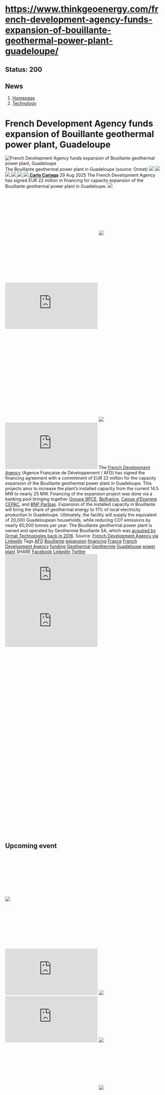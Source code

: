 # https://www.thinkgeoenergy.com/french-development-agency-funds-expansion-of-bouillante-geothermal-power-plant-guadeloupe/

Status: 200
---

## News
  1. [Homepage](https://www.thinkgeoenergy.com "Homepage")
  2. [Technology](https://www.thinkgeoenergy.com/category/technology/)


# French Development Agency funds expansion of Bouillante geothermal power plant, Guadeloupe
![French Development Agency funds expansion of Bouillante geothermal power plant, Guadeloupe](https://www.thinkgeoenergy.com/wp-content/uploads/2024/03/Bouillante-Ormat-1024x683.jpg) The Bouillante geothermal power plant in Guadeloupe (source: Ormat)
![](https://www.thinkgeoenergy.com/wp-content/themes/tge/img/email-black-envelope-shape.png)
[ ![](https://www.thinkgeoenergy.com/wp-content/themes/tge/img/printer-tool-or-interface-symbol-for-print-button.png) ](https://www.thinkgeoenergy.com/french-development-agency-funds-expansion-of-bouillante-geothermal-power-plant-guadeloupe/)
[ ![](https://www.thinkgeoenergy.com/wp-content/themes/tge/img/social_twitter_100.jpg) ](https://x.com/thinkgeoenergy)
[ ![](https://www.thinkgeoenergy.com/wp-content/themes/tge/img/social_linkedin_100.png) ](javascript:void\(0\))
[ ![](https://www.thinkgeoenergy.com/wp-content/themes/tge/img/social_facebook_100.png) ](javascript:void\(0\))
[ ![](https://www.thinkgeoenergy.com/wp-content/uploads/2022/10/Carlo-new-photo-100x100.jpg) ](https://www.thinkgeoenergy.com/author/ccariaga/) [**Carlo Cariaga**](https://www.thinkgeoenergy.com/author/ccariaga/) 29 Aug 2025
The French Development Agency has signed EUR 22 million in financing for capacity expansion of the Bouillante geothermal power plant in Guadeloupe.
[![](https://ads.thinkgeoenergy.com/images/dca4070464939a2994a515a77c380b1d.jpg)](https://ads.thinkgeoenergy.com/delivery/cl.php?bannerid=104&zoneid=38&sig=f79e1f308a08e7f3fa2725a083b0d3bc40b8650dbb1914d4332a8185b9ccc243&oadest=http%3A%2F%2Fexergy-orc.com%2F%3F%26utm_source%3Dthink%2Bgeo%2Benergy%26utm_medium%3Ddisplay%26utm_campaign%3Dthink%2Bgeo%2Benergy%2Bwebsite%2Badvertising)
![](https://ads.thinkgeoenergy.com/delivery/lg.php?bannerid=104&campaignid=1&zoneid=38&loc=https%3A%2F%2Fwww.thinkgeoenergy.com%2Ffrench-development-agency-funds-expansion-of-bouillante-geothermal-power-plant-guadeloupe%2F&cb=01747b02db)
[![](https://ads.thinkgeoenergy.com/images/4a3e2b3141477f469c9a365f6184a480.png)](https://ads.thinkgeoenergy.com/delivery/cl.php?bannerid=311&zoneid=39&sig=b3b3d564f7cfc242743c8edd9b7152f22a78ac6197d7f92e4cc0e73ca373289a&oadest=https%3A%2F%2Fwww.orcan-energy.com%2Fen%2F%3F%26utm_source%3Dthink%2Bgeo%2Benergy%26utm_medium%3Ddisplay%26utm_campaign%3Dthink%2Bgeo%2Benergy%2Bwebsite%2Badvertising)
![](https://ads.thinkgeoenergy.com/delivery/lg.php?bannerid=311&campaignid=1&zoneid=39&loc=https%3A%2F%2Fwww.thinkgeoenergy.com%2Ffrench-development-agency-funds-expansion-of-bouillante-geothermal-power-plant-guadeloupe%2F&cb=f8a46e9fe2)
[![](https://ads.thinkgeoenergy.com/delivery/avw.php?zoneid=144&cb=1&n=a886266d)](https://ads.thinkgeoenergy.com/delivery/ck.php?n=a886266d&cb=1)
[![](https://ads.thinkgeoenergy.com/delivery/avw.php?zoneid=34&cb=1&n=a62ebb80)](https://ads.thinkgeoenergy.com/delivery/ck.php?n=a62ebb80&cb=1)
[![](https://ads.thinkgeoenergy.com/delivery/avw.php?zoneid=10&cb=1&n=ada237ed)](https://ads.thinkgeoenergy.com/delivery/ck.php?n=ada237ed&cb=1)
[![](https://ads.thinkgeoenergy.com/images/7e7c5bb8120b56faf9b98b6dd42a99e2.jpg)](https://ads.thinkgeoenergy.com/delivery/cl.php?bannerid=344&zoneid=136&sig=389321ea0439c998e1c90556efa5afb39da14ba04d90740966d794f512de5dbc&oadest=https%3A%2F%2Fwww.slb.com%2Fproducts-and-services%2Fscaling-new-energy-systems%2Fgeothermal%2Fgeothermal-consulting-services%3Futm_medium%3Dpaid%26utm_term%3Dbanner-ad%26utm_campaign%3D2025-geothermex-consulting-services-awareness)
![](https://ads.thinkgeoenergy.com/delivery/lg.php?bannerid=344&campaignid=1&zoneid=136&loc=https%3A%2F%2Fwww.thinkgeoenergy.com%2Ffrench-development-agency-funds-expansion-of-bouillante-geothermal-power-plant-guadeloupe%2F&cb=e0e7711f61)
The [French Development Agency](https://www.afd.fr/fr) (Agence Française de Développement / AFD) has signed the financing agreement with a commitment of EUR 22 million for the capacity expansion of the Bouillante geothermal power plant in Guadeloupe. This projects aims to increase the plant’s installed capacity from the current 14.5 MW to nearly 25 MW.
Financing of the expansion project was done via a banking pool bringing together [Groupe BPCE](https://www.groupebpce.com/), [Bpifrance](https://www.bpifrance.com/), [Caisse d’Epargne CEPAC](https://www.caisse-epargne.fr/cepac/), and [BNP Paribas](https://group.bnpparibas/en/).
Expansion of the installed capacity in Bouillante will bring the share of geothermal energy to 11% of local electricity production in Guadeloupe. Ultimately, the facility will supply the equivalent of 20,000 Guadeloupean households, while reducing CO? emissions by nearly 60,000 tonnes per year.
The Bouillante geothermal power plant is owned and operated by Geothermie Bouillante SA, which was [acquired by Ormat Technologies back in 2016](https://www.thinkgeoenergy.com/ormat-finalises-acquisition-of-la-bouillante-geothermal-plant/).
Source: [French Development Agency via LinkedIn](https://www.linkedin.com/posts/agence-fran-aise-de-d-veloppement-dans-les-cara-bes_guadeloupe-activity-7360641214833926144-lO5a/?originalSubdomain=fr)
Tags
[AFD](https://www.thinkgeoenergy.com/tag/afd/) [Bouillante](https://www.thinkgeoenergy.com/tag/bouillante/) [expansion](https://www.thinkgeoenergy.com/tag/expansion/) [financing](https://www.thinkgeoenergy.com/tag/financing/) [France](https://www.thinkgeoenergy.com/tag/france/) [French Development Agency](https://www.thinkgeoenergy.com/tag/french-development-agency/) [funding](https://www.thinkgeoenergy.com/tag/funding/) [Geothermal](https://www.thinkgeoenergy.com/tag/geothermal/) [Geothermie](https://www.thinkgeoenergy.com/tag/geothermie/) [Guadeloupe](https://www.thinkgeoenergy.com/tag/guadeloupe/) [power plant](https://www.thinkgeoenergy.com/tag/power-plant/)
SHARE
[Facebook](javascript:void\(0\))
[LinkedIn](javascript:void\(0\))
[Twitter](javascript:void\(0\))
[![](https://ads.thinkgeoenergy.com/delivery/avw.php?zoneid=40&cb=1&n=af91e151)](https://ads.thinkgeoenergy.com/delivery/ck.php?n=af91e151&cb=1)
[![](https://ads.thinkgeoenergy.com/delivery/avw.php?zoneid=41&cb=1&n=a7dfda8b)](https://ads.thinkgeoenergy.com/delivery/ck.php?n=a7dfda8b&cb=1)
[![](https://ads.thinkgeoenergy.com/delivery/avw.php?zoneid=147&cb=1&n=a90740cd)](https://ads.thinkgeoenergy.com/delivery/ck.php?n=a90740cd&cb=1)
[![](https://ads.thinkgeoenergy.com/delivery/avw.php?zoneid=21&cb=1&n=a02718af)](https://ads.thinkgeoenergy.com/delivery/ck.php?n=a02718af&cb=1)
[![](https://ads.thinkgeoenergy.com/delivery/avw.php?zoneid=22&cb=1&n=af71fb28)](https://ads.thinkgeoenergy.com/delivery/ck.php?n=af71fb28&cb=1)
[![](https://ads.thinkgeoenergy.com/delivery/avw.php?zoneid=23&cb=1&n=a4159bf3)](https://ads.thinkgeoenergy.com/delivery/ck.php?n=a4159bf3&cb=1)
## Upcoming event
[![](https://www.thinkgeoenergy.com/french-development-agency-funds-expansion-of-bouillante-geothermal-power-plant-guadeloupe/)](https://www.thinkgeoenergy.com/french-development-agency-funds-expansion-of-bouillante-geothermal-power-plant-guadeloupe/)
[![](https://ads.thinkgeoenergy.com/delivery/avw.php?zoneid=35&cb=1&n=ac8caac7)](https://ads.thinkgeoenergy.com/delivery/ck.php?n=ac8caac7&cb=1)
[![](https://ads.thinkgeoenergy.com/delivery/avw.php?zoneid=36&cb=1&n=a19b6bc8)](https://ads.thinkgeoenergy.com/delivery/ck.php?n=a19b6bc8&cb=1)
[![](https://ads.thinkgeoenergy.com/delivery/avw.php?zoneid=37&cb=1&n=ae3fd23e)](https://ads.thinkgeoenergy.com/delivery/ck.php?n=ae3fd23e&cb=1)
[![](https://ads.thinkgeoenergy.com/images/476eb28404bc7209c844fbfbd47b5d28.jpg)](https://ads.thinkgeoenergy.com/delivery/cl.php?bannerid=35&zoneid=2&sig=a917c6c0f2e3da26dbab140583e33f79f4282700f22311e51efeddd8c441792a&oadest=http%3A%2F%2Fexergy-orc.com%2F%3F%26utm_source%3Dthink%2Bgeo%2Benergy%26utm_medium%3Ddisplay%26utm_campaign%3Dthink%2Bgeo%2Benergy%2Bwebsite%2Badvertising)
![](https://ads.thinkgeoenergy.com/delivery/lg.php?bannerid=35&campaignid=1&zoneid=2&loc=https%3A%2F%2Fwww.thinkgeoenergy.com%2Ffrench-development-agency-funds-expansion-of-bouillante-geothermal-power-plant-guadeloupe%2F&cb=5cc24e9205)
[![](https://ads.thinkgeoenergy.com/images/a62b7481c7116f0aac3d58406ab9fb81.png)](https://ads.thinkgeoenergy.com/delivery/cl.php?bannerid=310&zoneid=3&sig=b88a8bde13e9b9d2a9b95000271f9f6e7b2a7129c09729a3226591ce0274baaf&oadest=https%3A%2F%2Fwww.orcan-energy.com%2Fen%2F%3F%26utm_source%3Dthink%2Bgeo%2Benergy%26utm_medium%3Ddisplay%26utm_campaign%3Dthink%2Bgeo%2Benergy%2Bwebsite%2Badvertising)
![](https://ads.thinkgeoenergy.com/delivery/lg.php?bannerid=310&campaignid=1&zoneid=3&loc=https%3A%2F%2Fwww.thinkgeoenergy.com%2Ffrench-development-agency-funds-expansion-of-bouillante-geothermal-power-plant-guadeloupe%2F&cb=da1c191c19)
[![](https://ads.thinkgeoenergy.com/images/0e10b6913875ac647e4efda896a463fd.jpg)](https://ads.thinkgeoenergy.com/delivery/cl.php?bannerid=343&zoneid=135&sig=da665187dcfafa7fb1e532b32d330868e2d71fa7ea128dc6ab851700129ef51c&oadest=https%3A%2F%2Fwww.slb.com%2Fproducts-and-services%2Fscaling-new-energy-systems%2Fgeothermal%2Fgeothermal-consulting-services%3Futm_medium%3Dpaid%26utm_term%3Dbanner-ad%26utm_campaign%3D2025-geothermex-consulting-services-awareness)
![](https://ads.thinkgeoenergy.com/delivery/lg.php?bannerid=343&campaignid=1&zoneid=135&loc=https%3A%2F%2Fwww.thinkgeoenergy.com%2Ffrench-development-agency-funds-expansion-of-bouillante-geothermal-power-plant-guadeloupe%2F&cb=3b2729ea47)
[![](https://ads.thinkgeoenergy.com/delivery/avw.php?zoneid=12&cb=1&n=a5182671)](https://ads.thinkgeoenergy.com/delivery/ck.php?n=a5182671&cb=1)
[![](https://ads.thinkgeoenergy.com/delivery/avw.php?zoneid=13&cb=1&n=a2c2aee1)](https://ads.thinkgeoenergy.com/delivery/ck.php?n=a2c2aee1&cb=1)
[![](https://ads.thinkgeoenergy.com/delivery/avw.php?zoneid=146&cb=1&n=a962a961)](https://ads.thinkgeoenergy.com/delivery/ck.php?n=a962a961&cb=1)
[![](https://ads.thinkgeoenergy.com/images/b2d37bc1f3a527628eaa8da73d21b04b.jpg)](https://ads.thinkgeoenergy.com/delivery/cl.php?bannerid=299&zoneid=148&sig=2233177e813097d19db2b291bfe270ff094861549c2805cb616fb1ee6e2dffc0&oadest=https%3A%2F%2Finco-drilling.com%2F%3F%26utm_source%3Dthink%2Bgeo%2Benergy%26utm_medium%3Ddisplay%26utm_campaign%3Dthink%2Bgeo%2Benergy%2Bwebsite%2Badvertising)
![](https://ads.thinkgeoenergy.com/delivery/lg.php?bannerid=299&campaignid=1&zoneid=148&loc=https%3A%2F%2Fwww.thinkgeoenergy.com%2Ffrench-development-agency-funds-expansion-of-bouillante-geothermal-power-plant-guadeloupe%2F&cb=8368d0ae87)
[![](https://ads.thinkgeoenergy.com/images/e7ebde4d5266b5e376df11bd37a43e9c.jpg)](https://ads.thinkgeoenergy.com/delivery/cl.php?bannerid=300&zoneid=149&sig=1eaf5ad35af15910acd4493452cce8545c2639550551eb67a44c40a5a4b0ceac&oadest=https%3A%2F%2Finco-drilling.com%2F%3F%26utm_source%3Dthink%2Bgeo%2Benergy%26utm_medium%3Ddisplay%26utm_campaign%3Dthink%2Bgeo%2Benergy%2Bwebsite%2Badvertising)
![](https://ads.thinkgeoenergy.com/delivery/lg.php?bannerid=300&campaignid=1&zoneid=149&loc=https%3A%2F%2Fwww.thinkgeoenergy.com%2Ffrench-development-agency-funds-expansion-of-bouillante-geothermal-power-plant-guadeloupe%2F&cb=315c493095)
[![](https://ads.thinkgeoenergy.com/images/c05bbc71b38e913aaddba397f8e88435.gif)](https://ads.thinkgeoenergy.com/delivery/cl.php?bannerid=314&zoneid=150&sig=c88236cc6eca61c691af98066fcf5de828a9bd6b33f84708c43607b27f74ce70&oadest=https%3A%2F%2Fstrydefurther.com%2Findustries%2Flow-cost-low-environmental-impact-exploration-and-monitoring-solutions-for-geothermal-energy-production-2%3F%26utm_source%3Dthink%2Bgeo%2Benergy%26utm_medium%3Ddisplay%26utm_campaign%3Dthink%2Bgeo%2Benergy%2Bwebsite%2Badvertising)
![](https://ads.thinkgeoenergy.com/delivery/lg.php?bannerid=314&campaignid=1&zoneid=150&loc=https%3A%2F%2Fwww.thinkgeoenergy.com%2Ffrench-development-agency-funds-expansion-of-bouillante-geothermal-power-plant-guadeloupe%2F&cb=baccbaef4a)
[![](https://ads.thinkgeoenergy.com/images/8a5a96ea04a2c1fe06a37e11acd687e2.gif)](https://ads.thinkgeoenergy.com/delivery/cl.php?bannerid=315&zoneid=151&sig=5ee8f7a3d59fa5621b76adae024389ccd468674329b65928694e5f0be9840501&oadest=https%3A%2F%2Fstrydefurther.com%2Findustries%2Flow-cost-low-environmental-impact-exploration-and-monitoring-solutions-for-geothermal-energy-production-2%3F%26utm_source%3Dthink%2Bgeo%2Benergy%26utm_medium%3Ddisplay%26utm_campaign%3Dthink%2Bgeo%2Benergy%2Bwebsite%2Badvertising)
![](https://ads.thinkgeoenergy.com/delivery/lg.php?bannerid=315&campaignid=1&zoneid=151&loc=https%3A%2F%2Fwww.thinkgeoenergy.com%2Ffrench-development-agency-funds-expansion-of-bouillante-geothermal-power-plant-guadeloupe%2F&cb=fc7d5a20f7)
### Check out the latest Industry Events & Conferences
[Go to Events](https://www.thinkgeoenergy.com/events)
## Related News
[ ![Initial investigations ongoing on geothermal potential in Burgdorf, Switzerland](https://www.thinkgeoenergy.com/wp-content/uploads/2025/09/Burgdorf-von-oben-400x300.jpg) 29 Sep 2025 Initial investigations ongoing on geothermal potential in Burgdorf, Switzerland ](https://www.thinkgeoenergy.com/initial-investigations-ongoing-on-geothermal-potential-in-burgdorf-switzerland/)
SHARE
![](https://www.thinkgeoenergy.com/french-development-agency-funds-expansion-of-bouillante-geothermal-power-plant-guadeloupe/) ![](https://www.thinkgeoenergy.com/french-development-agency-funds-expansion-of-bouillante-geothermal-power-plant-guadeloupe/) ![](https://www.thinkgeoenergy.com/french-development-agency-funds-expansion-of-bouillante-geothermal-power-plant-guadeloupe/) ![](https://www.thinkgeoenergy.com/french-development-agency-funds-expansion-of-bouillante-geothermal-power-plant-guadeloupe/)
[ ![Geothermal greenhouse project in Kayseri, Türkiye progressing towards 2026 operations](https://www.thinkgeoenergy.com/wp-content/uploads/2025/09/Kayseri-drilling-400x225.png) 29 Sep 2025 Geothermal greenhouse project in Kayseri, Türkiye progressing towards 2026 operations ](https://www.thinkgeoenergy.com/geothermal-greenhouse-project-in-kayseri-turkiye-progressing-towards-2026-operations/)
SHARE
![](https://www.thinkgeoenergy.com/french-development-agency-funds-expansion-of-bouillante-geothermal-power-plant-guadeloupe/) ![](https://www.thinkgeoenergy.com/french-development-agency-funds-expansion-of-bouillante-geothermal-power-plant-guadeloupe/) ![](https://www.thinkgeoenergy.com/french-development-agency-funds-expansion-of-bouillante-geothermal-power-plant-guadeloupe/) ![](https://www.thinkgeoenergy.com/french-development-agency-funds-expansion-of-bouillante-geothermal-power-plant-guadeloupe/)
[ ![Cornish Lithium raises £35m equity funding to advance UK lithium and geothermal projects](https://www.thinkgeoenergy.com/wp-content/uploads/2025/09/Cornish-Lithium-demonstration-400x267.png) 29 Sep 2025 Cornish Lithium raises £35m equity funding to advance UK lithium and geothermal projects ](https://www.thinkgeoenergy.com/cornish-lithium-raises-35m-equity-funding-to-advance-uk-lithium-and-geothermal-projects/)
SHARE
![](https://www.thinkgeoenergy.com/french-development-agency-funds-expansion-of-bouillante-geothermal-power-plant-guadeloupe/) ![](https://www.thinkgeoenergy.com/french-development-agency-funds-expansion-of-bouillante-geothermal-power-plant-guadeloupe/) ![](https://www.thinkgeoenergy.com/french-development-agency-funds-expansion-of-bouillante-geothermal-power-plant-guadeloupe/) ![](https://www.thinkgeoenergy.com/french-development-agency-funds-expansion-of-bouillante-geothermal-power-plant-guadeloupe/)
[ ![German Geothermal Congress 2025 expands with record program](https://www.thinkgeoenergy.com/wp-content/uploads/2023/03/Frankfurt-am-Main-400x267.jpg) 26 Sep 2025 German Geothermal Congress 2025 expands with record program ](https://www.thinkgeoenergy.com/german-geothermal-congress-2025-expands-with-record-program/)
SHARE
![](https://www.thinkgeoenergy.com/french-development-agency-funds-expansion-of-bouillante-geothermal-power-plant-guadeloupe/) ![](https://www.thinkgeoenergy.com/french-development-agency-funds-expansion-of-bouillante-geothermal-power-plant-guadeloupe/) ![](https://www.thinkgeoenergy.com/french-development-agency-funds-expansion-of-bouillante-geothermal-power-plant-guadeloupe/) ![](https://www.thinkgeoenergy.com/french-development-agency-funds-expansion-of-bouillante-geothermal-power-plant-guadeloupe/)
[ ![Vulcan Energy awards contract for geothermal plant in Germany](https://www.thinkgeoenergy.com/wp-content/uploads/2025/05/Vercana-drilling-rig-2-400x208.png) 26 Sep 2025 Vulcan Energy awards contract for geothermal plant in Germany ](https://www.thinkgeoenergy.com/vulcan-energy-awards-contract-for-geothermal-plant-in-germany/)
SHARE
![](https://www.thinkgeoenergy.com/french-development-agency-funds-expansion-of-bouillante-geothermal-power-plant-guadeloupe/) ![](https://www.thinkgeoenergy.com/french-development-agency-funds-expansion-of-bouillante-geothermal-power-plant-guadeloupe/) ![](https://www.thinkgeoenergy.com/french-development-agency-funds-expansion-of-bouillante-geothermal-power-plant-guadeloupe/) ![](https://www.thinkgeoenergy.com/french-development-agency-funds-expansion-of-bouillante-geothermal-power-plant-guadeloupe/)
[ ![Updated geothermal resource assessment released in Iceland](https://www.thinkgeoenergy.com/wp-content/uploads/2022/07/Efri-Reykir-400x300.jpg) 26 Sep 2025 Updated geothermal resource assessment released in Iceland ](https://www.thinkgeoenergy.com/updated-geothermal-resource-assessment-released-in-iceland/)
SHARE
![](https://www.thinkgeoenergy.com/french-development-agency-funds-expansion-of-bouillante-geothermal-power-plant-guadeloupe/) ![](https://www.thinkgeoenergy.com/french-development-agency-funds-expansion-of-bouillante-geothermal-power-plant-guadeloupe/) ![](https://www.thinkgeoenergy.com/french-development-agency-funds-expansion-of-bouillante-geothermal-power-plant-guadeloupe/) ![](https://www.thinkgeoenergy.com/french-development-agency-funds-expansion-of-bouillante-geothermal-power-plant-guadeloupe/)
[ ![MinWat-2025 will be held at Pamukkale University in Türkiye on 3-6 November 2025](https://www.thinkgeoenergy.com/wp-content/uploads/2025/09/Minwat-2025-400x300.png) 26 Sep 2025 MinWat-2025 will be held at Pamukkale University in Türkiye on 3-6 November 2025 ](https://www.thinkgeoenergy.com/minwat-2025-will-be-held-at-pamukkale-university-in-turkiye-on-3-6-november-2025/)
SHARE
![](https://www.thinkgeoenergy.com/french-development-agency-funds-expansion-of-bouillante-geothermal-power-plant-guadeloupe/) ![](https://www.thinkgeoenergy.com/french-development-agency-funds-expansion-of-bouillante-geothermal-power-plant-guadeloupe/) ![](https://www.thinkgeoenergy.com/french-development-agency-funds-expansion-of-bouillante-geothermal-power-plant-guadeloupe/) ![](https://www.thinkgeoenergy.com/french-development-agency-funds-expansion-of-bouillante-geothermal-power-plant-guadeloupe/)
[ ![Groundbreaking marks start of geothermal heating project in Gräfelfing, Germany](https://www.thinkgeoenergy.com/wp-content/uploads/2025/09/grf_geothermie-start-spatenstich-400x225.jpg) 25 Sep 2025 Groundbreaking marks start of geothermal heating project in Gräfelfing, Germany ](https://www.thinkgeoenergy.com/groundbreaking-marks-start-of-geothermal-project-in-grafelfing/)
SHARE
![](https://www.thinkgeoenergy.com/french-development-agency-funds-expansion-of-bouillante-geothermal-power-plant-guadeloupe/) ![](https://www.thinkgeoenergy.com/french-development-agency-funds-expansion-of-bouillante-geothermal-power-plant-guadeloupe/) ![](https://www.thinkgeoenergy.com/french-development-agency-funds-expansion-of-bouillante-geothermal-power-plant-guadeloupe/) ![](https://www.thinkgeoenergy.com/french-development-agency-funds-expansion-of-bouillante-geothermal-power-plant-guadeloupe/)
[ ![Szczecin, Poland launches tender for deep geothermal drilling](https://www.thinkgeoenergy.com/wp-content/uploads/2025/09/Szczecin_Poland_sailing_ships-400x225.jpg) 25 Sep 2025 Szczecin, Poland launches tender for deep geothermal drilling ](https://www.thinkgeoenergy.com/szczecin-launches-tender-for-deep-geothermal-well/)
SHARE
![](https://www.thinkgeoenergy.com/french-development-agency-funds-expansion-of-bouillante-geothermal-power-plant-guadeloupe/) ![](https://www.thinkgeoenergy.com/french-development-agency-funds-expansion-of-bouillante-geothermal-power-plant-guadeloupe/) ![](https://www.thinkgeoenergy.com/french-development-agency-funds-expansion-of-bouillante-geothermal-power-plant-guadeloupe/) ![](https://www.thinkgeoenergy.com/french-development-agency-funds-expansion-of-bouillante-geothermal-power-plant-guadeloupe/)
[ ![Flagship geothermal projects to conclude Praxisforum 2025](https://www.thinkgeoenergy.com/wp-content/uploads/2020/10/PFB_PraxisforumGeothermieBayern_Enerchange-400x266.png) 24 Sep 2025 Flagship geothermal projects to conclude Praxisforum 2025 ](https://www.thinkgeoenergy.com/flagship-geothermal-projects-to-conclude-praxisforum-2025/)
SHARE
![](https://www.thinkgeoenergy.com/french-development-agency-funds-expansion-of-bouillante-geothermal-power-plant-guadeloupe/) ![](https://www.thinkgeoenergy.com/french-development-agency-funds-expansion-of-bouillante-geothermal-power-plant-guadeloupe/) ![](https://www.thinkgeoenergy.com/french-development-agency-funds-expansion-of-bouillante-geothermal-power-plant-guadeloupe/) ![](https://www.thinkgeoenergy.com/french-development-agency-funds-expansion-of-bouillante-geothermal-power-plant-guadeloupe/)
[ ![Slovakia backs geothermal heating project in the High Tatras](https://www.thinkgeoenergy.com/wp-content/uploads/2025/09/HighTatra_Slovakia-400x266.jpg) 24 Sep 2025 Slovakia backs geothermal heating project in the High Tatras ](https://www.thinkgeoenergy.com/slovakia-backs-geothermal-heating-project-in-the-high-tatras/)
SHARE
![](https://www.thinkgeoenergy.com/french-development-agency-funds-expansion-of-bouillante-geothermal-power-plant-guadeloupe/) ![](https://www.thinkgeoenergy.com/french-development-agency-funds-expansion-of-bouillante-geothermal-power-plant-guadeloupe/) ![](https://www.thinkgeoenergy.com/french-development-agency-funds-expansion-of-bouillante-geothermal-power-plant-guadeloupe/) ![](https://www.thinkgeoenergy.com/french-development-agency-funds-expansion-of-bouillante-geothermal-power-plant-guadeloupe/)
[ ![Our Climate Future 2025: Iceland-EU symposium on geothermal energy in Brussels](https://www.thinkgeoenergy.com/wp-content/uploads/2025/09/Our-Climate-Future-Event-Oct-2025-ocf-hellisheidi-400x224.png) 24 Sep 2025 Our Climate Future 2025: Iceland-EU symposium on geothermal energy in Brussels ](https://www.thinkgeoenergy.com/our-climate-future-2025-iceland-eu-symposium-on-geothermal-energy-in-brussels/)
SHARE
![](https://www.thinkgeoenergy.com/french-development-agency-funds-expansion-of-bouillante-geothermal-power-plant-guadeloupe/) ![](https://www.thinkgeoenergy.com/french-development-agency-funds-expansion-of-bouillante-geothermal-power-plant-guadeloupe/) ![](https://www.thinkgeoenergy.com/french-development-agency-funds-expansion-of-bouillante-geothermal-power-plant-guadeloupe/) ![](https://www.thinkgeoenergy.com/french-development-agency-funds-expansion-of-bouillante-geothermal-power-plant-guadeloupe/)
[](https://www.thinkgeoenergy.com/french-development-agency-funds-expansion-of-bouillante-geothermal-power-plant-guadeloupe/) [](https://www.thinkgeoenergy.com/french-development-agency-funds-expansion-of-bouillante-geothermal-power-plant-guadeloupe/)
[![](https://ads.thinkgeoenergy.com/images/eacfb4973619c36e88404f2b367e4f06.jpg)](https://ads.thinkgeoenergy.com/delivery/cl.php?bannerid=259&zoneid=145&sig=b29592330aee2868e962b21920aed234739ce8009449f8ebb80c20e0ae6a7231&oadest=https%3A%2F%2Fwww.jrgenergy.com%2F%3F%26utm_source%3Dthink%2Bgeo%2Benergy%26utm_medium%3Ddisplay%26utm_campaign%3Dthink%2Bgeo%2Benergy%2Bwebsite%2Badvertising)
![](https://ads.thinkgeoenergy.com/delivery/lg.php?bannerid=259&campaignid=1&zoneid=145&loc=https%3A%2F%2Fwww.thinkgeoenergy.com%2Ffrench-development-agency-funds-expansion-of-bouillante-geothermal-power-plant-guadeloupe%2F&cb=476bf597dd)
[![](https://ads.thinkgeoenergy.com/images/41406b95b88864e0758fc238260291b4.jpg)](https://ads.thinkgeoenergy.com/delivery/cl.php?bannerid=261&zoneid=152&sig=7ccc20cb02a155ba32ccf3a8b531d9d17da1a7c711ab999c04b9c70dc64d357c&oadest=https%3A%2F%2Fwww.jrgenergy.com%2F%3F%26utm_source%3Dthink%2Bgeo%2Benergy%26utm_medium%3Ddisplay%26utm_campaign%3Dthink%2Bgeo%2Benergy%2Bwebsite%2Badvertising)
![](https://ads.thinkgeoenergy.com/delivery/lg.php?bannerid=261&campaignid=1&zoneid=152&loc=https%3A%2F%2Fwww.thinkgeoenergy.com%2Ffrench-development-agency-funds-expansion-of-bouillante-geothermal-power-plant-guadeloupe%2F&cb=3af1cb64cb)
[![](https://ads.thinkgeoenergy.com/images/d43f23414ac0635c1f8442c9beba9fde.jpg)](https://ads.thinkgeoenergy.com/delivery/cl.php?bannerid=260&zoneid=153&sig=f00735bf447cb3ee92d64f28be388ff23638991acb61e6a64df85105fb87c686&oadest=https%3A%2F%2Fwww.jrgenergy.com%2F%3F%26utm_source%3Dthink%2Bgeo%2Benergy%26utm_medium%3Ddisplay%26utm_campaign%3Dthink%2Bgeo%2Benergy%2Bwebsite%2Badvertising)
![](https://ads.thinkgeoenergy.com/delivery/lg.php?bannerid=260&campaignid=1&zoneid=153&loc=https%3A%2F%2Fwww.thinkgeoenergy.com%2Ffrench-development-agency-funds-expansion-of-bouillante-geothermal-power-plant-guadeloupe%2F&cb=e3cac1a74b)
[ ![](https://www.thinkgeoenergy.com/wp-content/themes/tge/img/logos/logo.png) ](https://www.thinkgeoenergy.com/french-development-agency-funds-expansion-of-bouillante-geothermal-power-plant-guadeloupe/)
  * Follow Think GeoEnergy
  * [ ![](https://www.thinkgeoenergy.com/wp-content/themes/tge/img/icons/facebook-icon.png) ](https://www.facebook.com/thinkgeoenergy)
  * [ ![](https://www.thinkgeoenergy.com/wp-content/themes/tge/img/icons/instagram.png) ](https://www.instagram.com/thinkgeoenergy/?hl=en)
  * [ ![](https://www.thinkgeoenergy.com/wp-content/themes/tge/img/icons/in.png) ](http://www.linkedin.com/groups?gid=1960587&trk=myg_ugrp_ovr)
  * [ ![](https://www.thinkgeoenergy.com/wp-content/themes/tge/img/icons/twitter_x_icon.png) ](https://x.com/thinkgeoenergy)
  * [ ![](https://www.thinkgeoenergy.com/wp-content/themes/tge/img/icons/YT.png) ](https://www.youtube.com/channel/UCvRx_SSV897Nm4e7NQbt5vQ)


  * [About Us](https://www.thinkgeoenergy.com/about/)
  * [Terms & Condition](https://www.thinkgeoenergy.com/about/terms-conditions/)
  * [Privacy Policy](https://www.thinkgeoenergy.com/about/privacy-policy/)
  * [Advertisement](https://www.thinkgeoenergy.com/advertisement/)
  * [Our Advertisers](https://www.thinkgeoenergy.com/our-advertisers/)
  * [Support](https://www.thinkgeoenergy.com/support-us/)


### Subscribe to our Newsletter
  * [ENGLISH](https://www.thinkgeoenergy.com/)
  * [EN ESPAÑOL](http://www.piensageotermia.com/)
  * [IN TURKISH](http://www.jeotermalhaberler.com/)


All rights reserved. © ThinkGeoEnergy ehf. 2025 
We use cookies on our website to give you the most relevant experience by remembering your preferences and repeat visits. By clicking “Accept”, you consent to the use of ALL the cookies.
Cookie settings[ACCEPT](https://www.thinkgeoenergy.com/french-development-agency-funds-expansion-of-bouillante-geothermal-power-plant-guadeloupe/)
Manage consent
Close
#### Privacy Overview
This website uses cookies to improve your experience while you navigate through the website. Out of these, the cookies that are categorized as necessary are stored on your browser as they are essential for the working of basic functionalities of the ...
Necessary 
Necessary
Always Enabled
Necessary cookies are absolutely essential for the website to function properly. This category only includes cookies that ensures basic functionalities and security features of the website. These cookies do not store any personal information. 
Non-necessary 
Non-necessary
Any cookies that may not be particularly necessary for the website to function and is used specifically to collect user personal data via analytics, ads, other embedded contents are termed as non-necessary cookies. It is mandatory to procure user consent prior to running these cookies on your website. 
SAVE & ACCEPT
[ Go to mobile version ](https://www.thinkgeoenergy.com/french-development-agency-funds-expansion-of-bouillante-geothermal-power-plant-guadeloupe/?amp=1)

